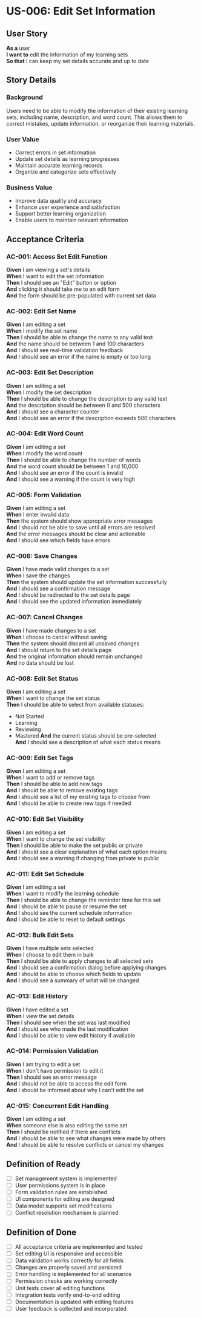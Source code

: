 # US-006: Edit Set Information

## User Story

**As a** user  
**I want to** edit the information of my learning sets  
**So that** I can keep my set details accurate and up to date

## Story Details

### Background
Users need to be able to modify the information of their existing learning sets, including name, description, and word count. This allows them to correct mistakes, update information, or reorganize their learning materials.

### User Value
- Correct errors in set information
- Update set details as learning progresses
- Maintain accurate learning records
- Organize and categorize sets effectively

### Business Value
- Improve data quality and accuracy
- Enhance user experience and satisfaction
- Support better learning organization
- Enable users to maintain relevant information

## Acceptance Criteria

### AC-001: Access Set Edit Function
**Given** I am viewing a set's details  
**When** I want to edit the set information  
**Then** I should see an "Edit" button or option  
**And** clicking it should take me to an edit form  
**And** the form should be pre-populated with current set data

### AC-002: Edit Set Name
**Given** I am editing a set  
**When** I modify the set name  
**Then** I should be able to change the name to any valid text  
**And** the name should be between 1 and 100 characters  
**And** I should see real-time validation feedback  
**And** I should see an error if the name is empty or too long

### AC-003: Edit Set Description
**Given** I am editing a set  
**When** I modify the set description  
**Then** I should be able to change the description to any valid text  
**And** the description should be between 0 and 500 characters  
**And** I should see a character counter  
**And** I should see an error if the description exceeds 500 characters

### AC-004: Edit Word Count
**Given** I am editing a set  
**When** I modify the word count  
**Then** I should be able to change the number of words  
**And** the word count should be between 1 and 10,000  
**And** I should see an error if the count is invalid  
**And** I should see a warning if the count is very high

### AC-005: Form Validation
**Given** I am editing a set  
**When** I enter invalid data  
**Then** the system should show appropriate error messages  
**And** I should not be able to save until all errors are resolved  
**And** the error messages should be clear and actionable  
**And** I should see which fields have errors

### AC-006: Save Changes
**Given** I have made valid changes to a set  
**When** I save the changes  
**Then** the system should update the set information successfully  
**And** I should see a confirmation message  
**And** I should be redirected to the set details page  
**And** I should see the updated information immediately

### AC-007: Cancel Changes
**Given** I have made changes to a set  
**When** I choose to cancel without saving  
**Then** the system should discard all unsaved changes  
**And** I should return to the set details page  
**And** the original information should remain unchanged  
**And** no data should be lost

### AC-008: Edit Set Status
**Given** I am editing a set  
**When** I want to change the set status  
**Then** I should be able to select from available statuses:
- Not Started
- Learning
- Reviewing
- Mastered
**And** the current status should be pre-selected  
**And** I should see a description of what each status means

### AC-009: Edit Set Tags
**Given** I am editing a set  
**When** I want to add or remove tags  
**Then** I should be able to add new tags  
**And** I should be able to remove existing tags  
**And** I should see a list of my existing tags to choose from  
**And** I should be able to create new tags if needed

### AC-010: Edit Set Visibility
**Given** I am editing a set  
**When** I want to change the set visibility  
**Then** I should be able to make the set public or private  
**And** I should see a clear explanation of what each option means  
**And** I should see a warning if changing from private to public

### AC-011: Edit Set Schedule
**Given** I am editing a set  
**When** I want to modify the learning schedule  
**Then** I should be able to change the reminder time for this set  
**And** I should be able to pause or resume the set  
**And** I should see the current schedule information  
**And** I should be able to reset to default settings

### AC-012: Bulk Edit Sets
**Given** I have multiple sets selected  
**When** I choose to edit them in bulk  
**Then** I should be able to apply changes to all selected sets  
**And** I should see a confirmation dialog before applying changes  
**And** I should be able to choose which fields to update  
**And** I should see a summary of what will be changed

### AC-013: Edit History
**Given** I have edited a set  
**When** I view the set details  
**Then** I should see when the set was last modified  
**And** I should see who made the last modification  
**And** I should be able to view edit history if available

### AC-014: Permission Validation
**Given** I am trying to edit a set  
**When** I don't have permission to edit it  
**Then** I should see an error message  
**And** I should not be able to access the edit form  
**And** I should be informed about why I can't edit the set

### AC-015: Concurrent Edit Handling
**Given** I am editing a set  
**When** someone else is also editing the same set  
**Then** I should be notified if there are conflicts  
**And** I should be able to see what changes were made by others  
**And** I should be able to resolve conflicts or cancel my changes

## Definition of Ready

- [ ] Set management system is implemented
- [ ] User permissions system is in place
- [ ] Form validation rules are established
- [ ] UI components for editing are designed
- [ ] Data model supports set modifications
- [ ] Conflict resolution mechanism is planned

## Definition of Done

- [ ] All acceptance criteria are implemented and tested
- [ ] Set editing UI is responsive and accessible
- [ ] Data validation works correctly for all fields
- [ ] Changes are properly saved and persisted
- [ ] Error handling is implemented for all scenarios
- [ ] Permission checks are working correctly
- [ ] Unit tests cover all editing functions
- [ ] Integration tests verify end-to-end editing
- [ ] Documentation is updated with editing features
- [ ] User feedback is collected and incorporated
